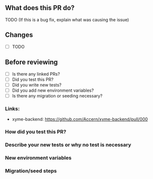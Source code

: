## What does this PR do?

TODO (If this is a bug fix, explain what was causing the issue)

## Changes

- [ ] TODO

## Before reviewing

- [ ] Is there any linked PRs?
- [ ] Did you test this PR?
- [ ] Did you write new tests?
- [ ] Did you add new environment variables?
- [ ] Is there any migration or seeding necessary?

### Links:

- xyme-backend: https://github.com/Accern/xyme-backend/pull/000

### How did you test this PR?

### Describe your new tests or why no test is necessary

### New environment variables

### Migration/seed steps
